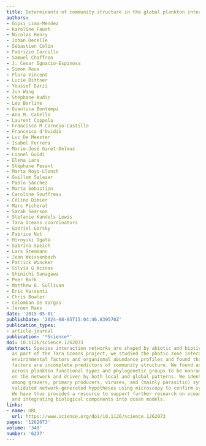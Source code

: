 ```yaml
---
title: Determinants of community structure in the global plankton interactome
authors:
- Gipsi Lima-Mendez
- Karoline Faust
- Nicolas Henry
- Johan Decelle
- Sébastien Colin
- Fabrizio Carcillo
- Samuel Chaffron
- J. Cesar Ignacio-Espinosa
- Simon Roux
- Flora Vincent
- Lucie Bittner
- Youssef Darzi
- Jun Wang
- Stéphane Audic
- Léo Berline
- Gianluca Bontempi
- Ana M. Cabello
- Laurent Coppola
- Francisco M Cornejo-Castillo
- Francesco d'Ovidio
- Luc De Meester
- Isabel Ferrera
- Marie-José Garet-Delmas
- Lionel Guidi
- Elena Lara
- Stéphane Pesant
- Marta Royo-Llonch
- Guillem Salazar
- Pablo Sánchez
- Marta Sebastian
- Caroline Souffreau
- Céline Dimier
- Marc Picheral
- Sarah Searson
- Stefanie Kandels-Lewis
- Tara Oceans coordinators
- Gabriel Gorsky
- Fabrice Not
- Hiroyuki Ogata
- Sabrina Speich
- Lars Stemmann
- Jean Weissenbach
- Patrick Wincker
- Silvia G Acinas
- Shinichi Sunagawa
- Peer Bork
- Matthew B. Sullivan
- Eric Karsenti
- Chris Bowler
- Colomban De Vargas
- Jeroen Raes
date: '2015-05-01'
publishDate: '2024-08-05T15:04:46.839570Z'
publication_types:
- article-journal
publication: '*Science*'
doi: 10.1126/science.1262073
abstract: Species interaction networks are shaped by abiotic and biotic factors. Here,
  as part of the Tara Oceans project, we studied the photic zone interactome using
  environmental factors and organismal abundance profiles and found that environmental
  factors are incomplete predictors of community structure. We found associations
  across plankton functional types and phylogenetic groups to be nonrandomly distributed
  on the network and driven by both local and global patterns. We identified interactions
  among grazers, primary producers, viruses, and (mainly parasitic) symbionts and
  validated network-generated hypotheses using microscopy to confirm symbiotic relationships.
  We have thus provided a resource to support further research on ocean food webs
  and integrating biological components into ocean models.
links:
- name: URL
  url: https://www.science.org/doi/10.1126/science.1262073
pages: '1262073'
volume: '348'
number: '6237'
---
```

